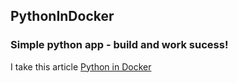 ## PythonInDocker
### Simple python app - build and work sucess!
I take this article [Python in Docker](https://herewecode.io/blog/a-beginners-guide-to-docker-how-to-create-a-client-server-side-with-docker-compose/)
